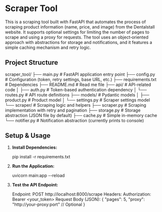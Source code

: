 # Scraper Tool

This is a scraping tool built with FastAPI that automates the process of scraping product information (name, price, and image) from the Dentalstall website. It supports optional settings for limiting the number of pages to scrape and using a proxy for requests. The tool uses an object‐oriented approach with abstractions for storage and notifications, and it features a simple caching mechanism and retry logic.

## Project Structure

scraper_tool/
├── main.py                # FastAPI application entry point
├── config.py              # Configuration (token, retry settings, base URL, etc.)
├── requirements.txt       # Dependencies
├── README.md              # Read me file
├── api/                   # API-related code
│   ├── auth.py            # Token-based authentication dependency
│   └── routes.py          # API route definitions
├── models/                # Pydantic models
│   ├── product.py         # Product model
│   └── settings.py        # Scraper settings model
└── scraper/               # Scraping logic and helpers
    ├── scraper.py         # Scraping implementation with retry and pagination
    ├── storage.py         # Storage abstraction (JSON file by default)
    ├── cache.py           # Simple in-memory cache
    └── notifier.py        # Notification abstraction (currently prints to console)



## Setup & Usage

1. **Install Dependencies:**

   pip install -r requirements.txt

2. **Run the Application:**

   uvicorn main:app --reload

3. **Test the API Endpoint:**

   Endpoint: POST http://localhost:8000/scrape
   Headers: Authorization: Bearer <your_token>  <!-- my_secure_token_123 -->
   Request Body (JSON): {
         "pages": 5,
         "proxy": "http://your-proxy:port"  // Optional
      }
